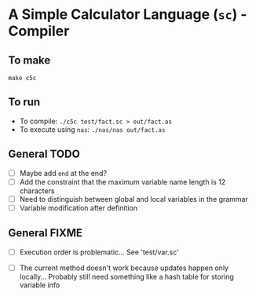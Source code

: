 # A Simple Calculator Language (`sc`) - Compiler

## To make

`make c5c`

## To run

- To compile: `./c5c test/fact.sc > out/fact.as`
- To execute using `nas`: `./nas/nas out/fact.as`

## General TODO

- [ ] Maybe add `end` at the end?
- [ ] Add the constraint that the maximum variable name length is 12 characters
- [ ] Need to distinguish between global and local variables in the grammar
- [ ] Variable modification after definition

## General FIXME

- [ ] Execution order is problematic... See 'test/var.sc'
- [ ] The current method doesn't work because updates happen only locally... Probably still need something like a hash table for storing variable info

